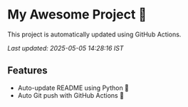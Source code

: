 # My Awesome Project 🚀

This project is automatically updated using GitHub Actions.

_Last updated: 2025-05-05 14:28:16 IST_

## Features
- Auto-update README using Python 🐍
- Auto Git push with GitHub Actions 🤖
